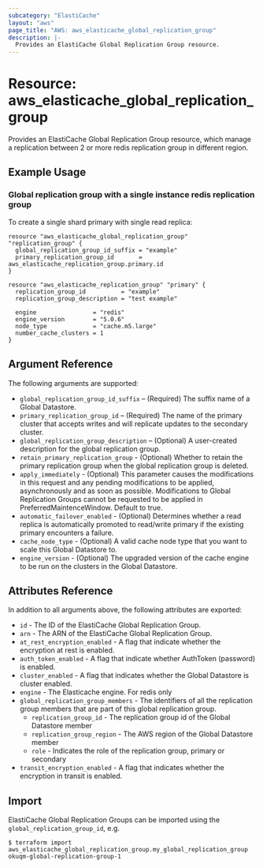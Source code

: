 ```yaml
---
subcategory: "ElastiCache"
layout: "aws"
page_title: "AWS: aws_elasticache_global_replication_group"
description: |-
  Provides an ElastiCache Global Replication Group resource.
---
```


# Resource: aws_elasticache_global_replication_group

Provides an ElastiCache Global Replication Group resource, which manage a replication between 2 or more redis replication group in different region.

## Example Usage

### Global replication group with a single instance redis replication group

To create a single shard primary with single read replica:

```hcl
resource "aws_elasticache_global_replication_group" "replication_group" {
  global_replication_group_id_suffix = "example"
  primary_replication_group_id       = aws_elasticache_replication_group.primary.id
}

resource "aws_elasticache_replication_group" "primary" {
  replication_group_id          = "example"
  replication_group_description = "test example"

  engine                = "redis"
  engine_version        = "5.0.6"
  node_type             = "cache.m5.large"
  number_cache_clusters = 1
}
```

## Argument Reference

The following arguments are supported:

* `global_replication_group_id_suffix` – (Required) The suffix name of a Global Datastore.
* `primary_replication_group_id` – (Required) The name of the primary cluster that accepts writes and will replicate updates to the secondary cluster.
* `global_replication_group_description` – (Optional) A user-created description for the global replication group.
* `retain_primary_replication_group` - (Optional) Whether to retain the primary replication group when the global replication group is deleted.
* `apply_immediately` - (Optional) This parameter causes the modifications in this request and any pending modifications to be applied, asynchronously and as soon as possible. Modifications to Global Replication Groups cannot be requested to be applied in PreferredMaintenceWindow. Default to true.
* `automatic_failover_enabled` - (Optional) Determines whether a read replica is automatically promoted to read/write primary if the existing primary encounters a failure.
* `cache_node_type` - (Optional) A valid cache node type that you want to scale this Global Datastore to.
* `engine_version` - (Optional) The upgraded version of the cache engine to be run on the clusters in the Global Datastore.

## Attributes Reference

In addition to all arguments above, the following attributes are exported:

* `id` - The ID of the ElastiCache Global Replication Group.
* `arn` - The ARN of the ElastiCache Global Replication Group.
* `at_rest_encryption_enabled` - A flag that indicate whether the encryption at rest is enabled.
* `auth_token_enabled` - A flag that indicate whether AuthToken (password) is enabled.
* `cluster_enabled` - A flag that indicates whether the Global Datastore is cluster enabled.
* `engine` - The Elasticache engine. For redis only
* `global_replication_group_members` - The identifiers of all the replication group members that are part of this global replication group.
    * `replication_group_id` - The replication group id of the Global Datastore member
    * `replication_group_region` - The AWS region of the Global Datastore member
    * `role` - Indicates the role of the replication group, primary or secondary
* `transit_encryption_enabled` - A flag that indicates whether the encryption in transit is enabled.

## Import

ElastiCache Global Replication Groups can be imported using the `global_replication_group_id`, e.g.

```
$ terraform import aws_elasticache_global_replication_group.my_global_replication_group okuqm-global-replication-group-1
```
